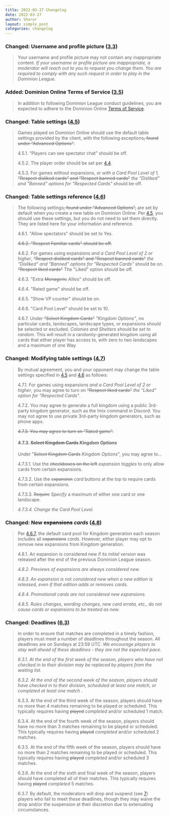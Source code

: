 ```yaml
---
title: 2022-03-27 Changelog
date: 2022-03-27
author: Sharur
layout: simple_post
categories: changelog
---
```

### Changed: Username and profile picture ([3.3](/rules#3.3))

> Your username and profile picture may not contain any inappropriate content. *If your username or profile picture are inappropriate, a moderator will reach out to you to request you change them. You are required to comply with any such request in order to play in the Dominion League.*

### Added: Dominion Online Terms of Service ([3.5](/rules#3.5))

> In addition to following Dominion League conduct guidelines, you are expected to adhere to the Dominion Online [Terms of Service](https://dominion.games/terms-of-service.html).

### Changed: Table settings ([4.5](/rules#4.5))

> Games played on Dominion Online should use the default table settings provided by the client, with the following exceptions~~, found under "Advanced Options"~~:
>
> <a name="4.5.1"></a>4.5.1. “Players can see spectator chat” should be off.
>
> <a name="4.5.2"></a>4.5.2. The player order should be set per [4.4](#4.4).
>
> <a name="4.5.3"></a>4.5.3. For games without expansions, *or with a Card Pool Level of 1,* ~~"Respect disliked cards" and "Respect banned cards"~~ *the "Disliked" and "Banned" options for "Respected Cards"* should be off.

### Changed: Table settings reference ([4.6](/rules#4.6))

> The following settings~~, found under "Advanced Options",~~ are set by default when you create a new table on Dominion Online. Per [4.5](#4.5), you should use these settings, but you do not need to set them directly. They are listed here for your information and reference.
>
> <a name="4.6.1"></a>4.6.1. "Allow spectators" should be set to Yes.
>
> ~~<a name="4.6.2"></a>4.6.2. "Respect Familiar cards" should be off.~~
>
> <a name="4.6.2"></a>4.6.2. For games using expansions *and a Card Pool Level of 2 or higher*, ~~"Respect disliked cards" and "Respect banned cards"~~ *the "Disliked" and "Banned" options for "Respected Cards"* should be on. ~~"Respect liked cards"~~ The "Liked" option should be off.
>
> <a name="4.6.3"></a>4.6.3. "Extra ~~Menagerie~~ *Allies*" should be off.
>
> <a name="4.6.4"></a>4.6.4. "Rated game" should be off.
>
> <a name="4.6.5"></a>4.6.5. "Show VP counter" should be on.
>
> <a name="4.6.6"></a>4.6.6. "Card Pool Level" should be set to 10.
>
> <a name="4.6.7"></a>4.6.7. Under ~~"Select Kingdom Cards"~~ *"Kingdom Options"*, no particular cards, landscapes, landscape types, or expansions should be selected or excluded. *Colonies and Shelters should be set to random.* This will result in a randomly-generated kingdom using all cards that either player has access to, with zero to two landscapes and a maximum of one Way.

### Changed: Modifying table settings ([4.7](/rules#4.7))

> By mutual agreement, you and your opponent may change the table settings specified in [4.5](#4.5) and [4.6](#4.6) as follows:
>
> <a name="4.7.1"></a>4.7.1. For games using expansions *and a Card Pool Level of 2 or higher*, you may agree to turn on ~~"Respect liked cards"~~ *the "Liked" option for "Respected Cards"*.
>
> <a name="4.7.2"></a>4.7.2. You may agree to generate a full kingdom using a public 3rd-party kingdom generator, such as the !mix command in Discord. You may not agree to use private 3rd-party kingdom generators, such as phone apps.
>
> ~~<a name="4.7.3"></a>4.7.3. You may agree to turn on "Rated game".~~
>
> #### <a name="4.7.3"></a>4.7.3. ~~Select Kingdom Cards~~ *Kingdom Options*
> 
> Under "~~Select Kingdom Cards~~ *Kingdom Options*", you may agree to...
>
> <a name="4.7.3.1"></a>4.7.3.1. Use the ~~checkboxes on the left~~ *expansion toggles* to only allow cards from certain expansions.
>
> <a name="4.7.3.2"></a>4.7.3.2. Use the ~~expansion~~ *card* buttons at the top to require cards from certain expansions.
>
> <a name="4.7.3.3"></a>4.7.3.3. ~~Require~~ *Specify* a maximum of either one card or one landscape.
>
> *<a name="4.7.3.4"></a>4.7.3.4. Change the Card Pool Level.*

### Changed: New ~~expansions~~ *cards* ([4.8](/rules#4.8))

> Per [4.6.7](#4.6.7), the default card pool for Kingdom generation each season includes all ~~expansions~~ *cards*. However, either player may opt to remove new expansions from Kingdom generation.
>
> <a name="4.8.1"></a>4.8.1. An expansion is considered new if it*s initial version* was released after the end of the previous Dominion League season.
>
> *<a name="4.8.2"></a>4.8.2. Previews of expansions are always considered new.*
>
> *<a name="4.8.3"></a>4.8.3. An expansion is* not *considered new when a new edition is released, even if that edition adds or removes cards.*
>
> *<a name="4.8.4"></a>4.8.4. Promotional cards are not considered new expansions.*
>
> *<a name="4.8.5"></a>4.8.5. Rules changes, wording changes, new card errata, etc., do not cause cards or expansions to be treated as new.*

### Changed: Deadlines ([6.3](/rules#6.3))

> In order to ensure that matches are completed in a timely fashion, players must meet a number of deadlines throughout the season. All deadlines are on Sundays at 23:59 UTC. *We encourage players to stay well ahead of these deadlines - they are not the expected pace.*
>
> <a name="6.3.1"></a>*6.3.1. At the end of the first week of the season, players who have not checked in to their division may be replaced by players from the waiting list.*
>
> <a name="6.3.2"></a>*6.3.2. At the end of the second week of the season, players should have checked in to their division, scheduled at least one match, or completed at least one match.*
>
> <a name="6.3.3"></a>6.3.3. At the end of the third week of the season, players should have no more than 4 matches remaining to be played or scheduled. This typically requires having ~~played~~ *completed* and/or scheduled 1 match.
>
> <a name="6.3.4"></a>6.3.4. At the end of the fourth week of the season, players should have no more than 3 matches remaining to be played or scheduled. This typically requires having ~~played~~ *completed* and/or scheduled 2 matches.
>
> <a name="6.3.5"></a>6.3.5. At the end of the fifth week of the season, players should have no more than 2 matches remaining to be played or scheduled. This typically requires having ~~played~~ *completed* and/or scheduled 3 matches.
>
> <a name="6.3.6"></a>6.3.6. At the end of the sixth and final week of the season, players should have completed all of their matches. This typically requires having ~~played~~ *completed* 5 matches.
>
> <a name="6.3.7"></a>6.3.7. By default, the moderators will drop and suspend (see [7](#7)) players who fail to meet these deadlines, though they may waive the drop and/or the suspension at their discretion due to extenuating circumstances.